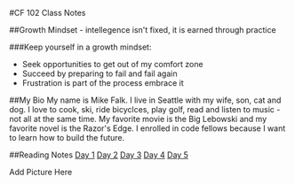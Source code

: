 
#CF 102 Class Notes

##Growth Mindset - intellegence isn't fixed, it is earned through practice 

###Keep yourself in a growth mindset:
- Seek opportunities to get out of my comfort zone
- Succeed by preparing to fail and fail again
- Frustration is part of the process embrace it

##My Bio
My name is Mike Falk. I live in Seattle with my wife, son, cat and dog. I love to cook, ski, ride bicyclces, play golf, read and listen to music - not all at the same time. My favorite movie is the Big Lebowski and my favorite novel is the Razor's Edge. I enrolled in code fellows because I want to learn how to build the future.  

##Reading Notes
[Day 1](Day1Notes.md)
[Day 2]()
[Day 3]()
[Day 4]()
[Day 5]()


Add Picture Here
